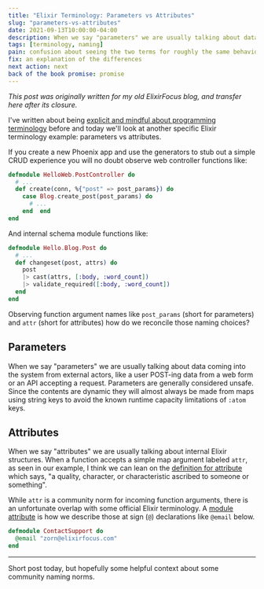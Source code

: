 ```yaml
---
title: "Elixir Terminology: Parameters vs Attributes"
slug: "parameters-vs-attributes"
date: 2021-09-13T10:00:00-04:00
description: When we say "parameters" we are usually talking about data coming into the system from external actors; When we say "attributes" we are usually talking about internal Elixir structures.
tags: [terminology, naming]
pain: confusion about seeing the two terms for roughly the same behavior
fix: an explanation of the differences
next action: next
back of the book promise: promise 
---
```


_This post was originally written for my old ElixirFocus blog, and transfer here after its closure._

I've written about being [explicit and mindful about programming terminology][1] before and today we'll look at another specific Elixir terminology example: parameters vs attributes.

[1]: https://elixirfocus.com/posts/programming-terminology/

If you create a new Phoenix app and use the generators to stub out a simple CRUD experience you will no doubt observe web controller functions like:

```elixir
defmodule HelloWeb.PostController do
  # ...
  def create(conn, %{"post" => post_params}) do
    case Blog.create_post(post_params) do
      # ...
    end  end
end
```

And internal schema module functions like: 

```elixir
defmodule Hello.Blog.Post do
  # ...
  def changeset(post, attrs) do
    post
    |> cast(attrs, [:body, :word_count])
    |> validate_required([:body, :word_count])
  end
end
```

Observing function argument names like `post_params` (short for parameters) and `attr` (short for attributes) how do we reconcile those naming choices?
 
## Parameters

When we say "parameters" we are usually talking about data coming into the system from external actors, like a user POST-ing data from a web form or an API accepting a request. Parameters are generally considered unsafe. Since the contents are dynamic they will almost always be made from maps using string keys to avoid the known runtime capacity limitations of `:atom` keys.

## Attributes

When we say "attributes" we are usually talking about internal Elixir structures. When a function accepts a simple map argument labeled `attr`, as seen in our example, I think we can lean on the [definition for attribute][2] which says, "a quality, character, or characteristic ascribed to someone or something". 

[2]: https://www.merriam-webster.com/dictionary/attribute

While `attr` is a community norm for incoming function arguments, there is an unfortunate overlap with some official Elixir terminology. A [module attribute][3] is how we describe those at sign (`@`) declarations like `@email` below.

[3]: https://hexdocs.pm/elixir/Module.html#module-module-attributes

```elixir
defmodule ContactSupport do
  @email "zorn@elixirfocus.com"
end
```

***

Short post today, but hopefully some helpful context about some community naming norms.

